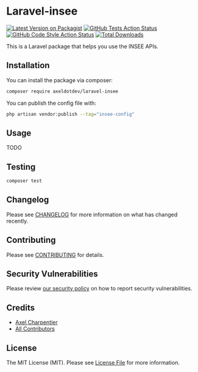 # Laravel-insee

[![Latest Version on Packagist](https://img.shields.io/packagist/v/axeldotdev/laravel-insee.svg?style=flat-square)](https://packagist.org/packages/axeldotdev/laravel-insee)
[![GitHub Tests Action Status](https://img.shields.io/github/workflow/status/axeldotdev/laravel-insee/run-tests?label=tests)](https://github.com/axeldotdev/laravel-insee/actions?query=workflow%3Arun-tests+branch%3Amain)
[![GitHub Code Style Action Status](https://img.shields.io/github/workflow/status/axeldotdev/laravel-insee/Check%20&%20fix%20styling?label=code%20style)](https://github.com/axeldotdev/laravel-insee/actions?query=workflow%3A"Check+%26+fix+styling"+branch%3Amain)
[![Total Downloads](https://img.shields.io/packagist/dt/axeldotdev/laravel-insee.svg?style=flat-square)](https://packagist.org/packages/axeldotdev/laravel-insee)

This is a Laravel package that helps you use the INSEE APIs.

## Installation

You can install the package via composer:

```bash
composer require axeldotdev/laravel-insee
```

You can publish the config file with:

```bash
php artisan vendor:publish --tag="insee-config"
```

## Usage

TODO

## Testing

```bash
composer test
```

## Changelog

Please see [CHANGELOG](CHANGELOG.md) for more information on what has changed recently.

## Contributing

Please see [CONTRIBUTING](.github/CONTRIBUTING.md) for details.

## Security Vulnerabilities

Please review [our security policy](../../security/policy) on how to report security vulnerabilities.

## Credits

- [Axel Charpentier](https://github.com/axeldotdev)
- [All Contributors](../../contributors)

## License

The MIT License (MIT). Please see [License File](LICENSE.md) for more information.
